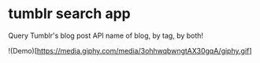 # tumblr search app
Query Tumblr's blog post API name of blog, by tag, by both!

!(Demo)[https://media.giphy.com/media/3ohhwqbwngtAX30gqA/giphy.gif]

